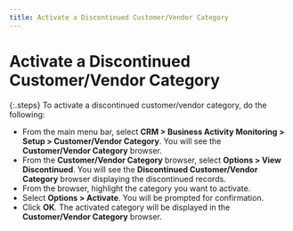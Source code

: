 ```yaml
---
title: Activate a Discontinued Customer/Vendor Category
---
```


# Activate a Discontinued Customer/Vendor Category


{:.steps}
To activate a discontinued customer/vendor  category, do the following:

- From the main  menu bar, select **CRM 
 &gt; Business Activity Monitoring &gt; Setup &gt; Customer/Vendor Category**.  You will see the **Customer/Vendor Category**  browser.
- From the **Customer/Vendor Category** browser, select  **Options &gt; View Discontinued**.  You will see the **Discontinued Customer/Vendor 
 Category** browser displaying the discontinued records.
- From the browser,  highlight the category you want to activate.
- Select **Options &gt; Activate**. You will be prompted  for confirmation.
- Click **OK**. The activated category will be displayed  in the **Customer/Vendor Category**  browser.

